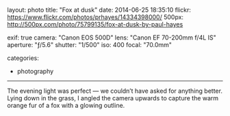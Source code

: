 layout: photo
title: "Fox at dusk"
date: 2014-06-25 18:35:10
flickr: https://www.flickr.com/photos/prhayes/14334398000/
500px: http://500px.com/photo/75799135/fox-at-dusk-by-paul-hayes

exif: true
camera: "Canon EOS 500D"
lens: "Canon EF 70-200mm f/4L IS"
aperture: "ƒ/5.6"
shutter: "1/500"
iso: 400
focal: "70.0mm"

categories:
  - photography
---

The evening light was perfect — we couldn’t have asked for anything better. Lying down in the grass, I angled the camera upwards to capture the warm orange fur of a fox with a glowing outline.
